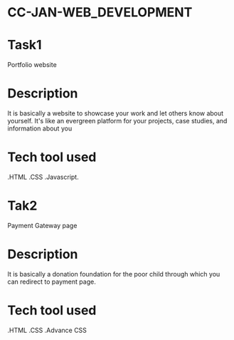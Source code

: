 # CC-JAN-WEB_DEVELOPMENT
# Task1
Portfolio website
# Description
It is basically a website to showcase your work and let others know about yourself. It's like an evergreen platform for your projects, case studies, and information about you
# Tech tool used
.HTML .CSS .Javascript. 
# Tak2
Payment Gateway page
# Description
It is basically a donation foundation for the poor child through which you can redirect to payment page.
# Tech tool used
.HTML .CSS .Advance CSS
